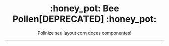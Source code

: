<h1 align="center">:honey_pot: Bee Pollen[DEPRECATED] :honey_pot:</h1>
<p align="center">Polinize seu layout com doces componentes! </p>
<hr>
